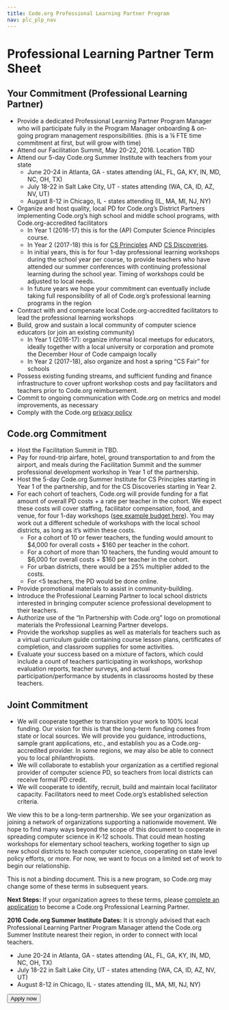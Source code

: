 ```yaml
---
title: Code.org Professional Learning Partner Program
nav: plc_plp_nav
---
```

# Professional Learning Partner Term Sheet #



## Your Commitment (Professional Learning Partner)

- Provide a dedicated Professional Learning Partner Program Manager who will participate fully in the Program Manager onboarding & on-going program management responsibilities. (this is a ¼ FTE time commitment at first, but will grow with time)
- Attend our Facilitation Summit, May 20-22, 2016. Location TBD
- Attend our 5-day Code.org Summer Institute with teachers from your state
	- June 20-24 in Atlanta, GA - states attending (AL, FL, GA, KY, IN, MD, NC, OH, TX)
	- July 18-22 in Salt Lake City, UT - states attending (WA, CA, ID, AZ, NV, UT)
	- August 8-12 in Chicago, IL - states attending (IL, MA, MI, NJ, NY)
- Organize and host quality, local PD for Code.org’s District Partners implementing Code.org’s high school and middle school programs, with Code.org-accredited facilitators
	- In Year 1 (2016-17) this is for the (AP) Computer Science Principles course. 
	- In Year 2 (2017-18) this is for <a href="/educate/plc/csp" target=_blank>CS Principles</a> AND <a href="/educate/csd" target=_blank>CS Discoveries</a>.	
	- In initial years, this is for four 1-day professional learning workshops during the school year per course, to provide teachers who have attended our summer conferences with continuing professional learning during the school year. Timing of workshops could be adjusted to local needs.
	- In future years we hope your commitment can eventually include taking full responsibility of all of Code.org’s professional learning programs in the region
- Contract with and compensate local Code.org-accredited facilitators to lead the professional learning workshops
- Build, grow and sustain a local community of computer science educators (or join an existing community)
	- In Year 1 (2016-17): 
organize informal local meetups for educators, ideally together with a local university or corporation and promote the December Hour of Code campaign locally 
	- In Year 2 (2017-18), also organize and host  a spring “CS Fair” for schools
- Possess existing funding streams, and sufficient funding and finance infrastructure to cover upfront workshop costs and pay facilitators and teachers prior to Code.org reimbursement.
- Commit to ongoing communication with Code.org on metrics and model improvements, as necessary
- Comply with the Code.org <a href="/privacy" target=_blank>privacy policy</a>

## Code.org Commitment
- Host the Facilitation Summit in TBD.
- Pay for round-trip airfare, hotel, ground transportation to and from the airport, and meals during the Facilitation Summit and the summer professional development workshop in Year 1 of the partnership.
- Host the 5-day Code.org Summer Institute for CS Principles starting in Year 1 of the partnership, and for the CS Discoveries starting in Year 2.
- For each cohort of teachers, Code.org will provide funding for a flat amount of overall PD costs + a rate per teacher in the cohort. We expect these costs will cover staffing, facilitator compensation, food, and venue, for four 1-day workshops (<a href="https://docs.google.com/spreadsheets/d/1GuyAGGwFrtGB6l2hHLFc-N6thuMs6BcQzTp_XjaU454/edit#gid=0" target=_blank>see example budget here</a>). You may work out a different schedule of workshops with the local school districts, as long as it’s within these costs.
  - For a cohort of 10 or fewer teachers, the funding would amount to $4,000 for overall costs + $160 per teacher in the cohort.
  - For a cohort of more than 10 teachers, the funding would amount to $6,000 for overall costs + $160 per teacher in the cohort.
  - For urban districts, there would be a 25% multiplier added to the costs.
  - For <5 teachers, the PD would be done online.
- Provide promotional materials to assist in community-building.
- Introduce the Professional Learning Partner to local school districts interested in bringing computer science professional development to their teachers.
- Authorize use of the “In Partnership with Code.org” logo on promotional materials the Professional Learning Partner develops.
- Provide the workshop supplies as well as materials for teachers such as a virtual curriculum guide containing course lesson plans, certificates of completion, and classroom supplies for some activities.
- Evaluate your success based on a mixture of factors, which could include a count of teachers participating in workshops, workshop evaluation reports, teacher surveys, and actual participation/performance by students in classrooms hosted by these teachers.

## Joint Commitment
- We will cooperate together to transition your work to 100% local funding. Our vision for this is that the long-term funding comes from state or local sources. We will provide you guidance, introductions, sample grant applications, etc., and establish you as a Code.org-accredited provider. In some regions, we may also be able to connect you to local philanthropists.
- We will collaborate to establish your organization as a certified regional provider of computer science PD, so teachers from local districts can receive formal PD credit.
- We will cooperate to identify, recruit, build and maintain local facilitator capacity. Facilitators need to meet Code.org’s established selection criteria.

We view this to be a long-term partnership. We see your organization as joining a network of organizations supporting a nationwide movement. We hope to find many ways beyond the scope of this document to cooperate in spreading computer science in K-12 schools. That could mean hosting workshops for elementary school teachers, working together to sign up new school districts to teach computer science, cooperating on state level policy efforts, or more. For now, we want to focus on a limited set of work to begin our relationship. 

This is not a binding document. This is a new program, so Code.org may change some of these terms in subsequent years.

**Next Steps:** If your organization agrees to these terms, please <a href="/educate/plc/plp-application" target=_blank>complete an application</a> to become a Code.org Professional Learning Partner.

**2016 Code.org Summer Institute Dates:**
It is strongly advised that each Professional Learning Partner Program Manager attend the Code.org Summer Institute nearest their region, in order to connect with local teachers.

- June 20-24 in Atlanta, GA - states attending (AL, FL, GA, KY, IN, MD, NC, OH, TX)
- July 18-22 in Salt Lake City, UT - states attending (WA, CA, ID, AZ, NV, UT)
- August 8-12 in Chicago, IL - states attending (IL, MA, MI, NJ, NY)


[<button>Apply now</button>](/educate/plc/plp-application)
